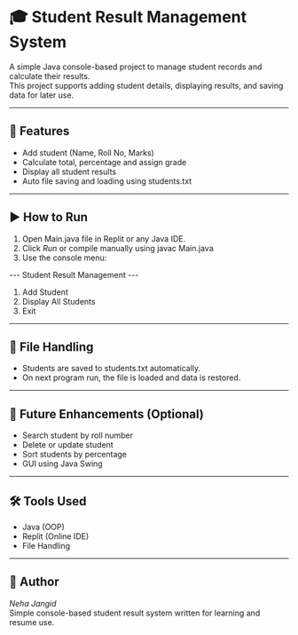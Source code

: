 # 🎓 Student Result Management System

A simple Java console-based project to manage student records and calculate their results.  
This project supports adding student details, displaying results, and saving data for later use.

---

## 🔹 Features
- Add student (Name, Roll No, Marks)
- Calculate total, percentage and assign grade
- Display all student results
- Auto file saving and loading using students.txt

---

## ▶ How to Run
1. Open Main.java file in Replit or any Java IDE.
2. Click *Run* or compile manually using javac Main.java
3. Use the console menu:


--- Student Result Management ---
1. Add Student  
2. Display All Students  
3. Exit


---

## 💾 File Handling
- Students are saved to students.txt automatically.
- On next program run, the file is loaded and data is restored.

---

## 📁 Future Enhancements (Optional)
- Search student by roll number
- Delete or update student
- Sort students by percentage
- GUI using Java Swing

---

## 🛠 Tools Used
- Java (OOP)
- Replit (Online IDE)
- File Handling

---

## 📌 Author
*Neha Jangid*  
Simple console-based student result system written for learning and resume use.